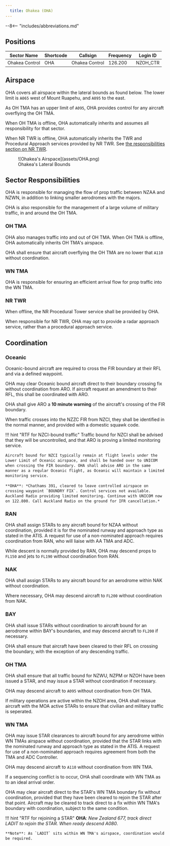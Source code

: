 ```yaml
---
  title: Ohakea (OHA)
---
```


--8<-- "includes/abbreviations.md"


## Positions

| Sector Name    | Shortcode | Callsign       | Frequency | Login ID |
| -------------- | --------- | -------------- | --------- | -------- |
| Ohakea Control | OHA       | Ohakea Control | 126.200   | NZOH_CTR |

## Airspace

OHA covers all airspace within the lateral bounds as found below. The lower limit is `A065` west of Mount Ruapehu, and `A095` to the east.

As OH TMA has an upper limit of `A095`, OHA provides control for any aircraft overflying the OH TMA.

When OH TMA is offline, OHA automatically inherits and assumes all responsibility for that sector.

When NR TWR is offline, OHA automatically inherits the TWR and Procedural Approach services provided by NR TWR. See [the responsibilities section on NR TWR](#nr-twr).

<figure markdown> 
  ![Ohakea's Airspace](assets/OHA.png)
  <figcaption>Ohakea's Lateral Bounds</figcaption>
</figure>

## Sector Responsibilities

OHA is responsible for managing the flow of prop traffic between NZAA and NZWN, in addition to linking smaller aerodromes with the majors. 

OHA is also responsible for the management of a large volume of military traffic, in and around the OH TMA.

### OH TMA

OHA also manages traffic into and out of OH TMA. When OH TMA is offline, OHA automatically inherits OH TMA's airspace. 

OHA shall ensure that aircraft overflying the OH TMA are no lower that `A110` without coordination.

### WN TMA

OHA is responsible for ensuring an efficient arrival flow for prop traffic into the WN TMA. 

### NR TWR

When offline, the NR Procedural Tower service shall be provided by OHA. 

When responsible for NR TWR, OHA may opt to provide a radar approach service, rather than a procedural approach service.

## Coordination

### Oceanic

Oceanic-bound aircraft are required to cross the FIR boundary at their RFL and via a defined waypoint. 

OHA may clear Oceanic bound aircraft direct to their boundary crossing fix without coordination from ARO. If aircraft request an amendment to their RFL, this shall be coordinated with ARO.

OHA shall give ARO a **10 minute warning** of the aircraft's crossing of the FIR boundary.

When traffic crosses into the NZZC FIR from NZCI, they shall be identified in the normal manner, and provided with a domestic squawk code. 

!!! hint "RTF for NZCI-bound traffic"
    Traffic bound for NZCI shall be advised that they will be uncontrolled, and that ARO is proving a limited monitoring service.

    Aircraft bound for NZCI typically remain at flight levels under the Lower Limit of Oceanic airspace, and shall be handed over to UNICOM when crossing the FIR boundary. OHA shall advise ARO in the same manner as a reqular Oceanic flight, as Oceanic will maintain a limited monitoring service.

    **OHA**: *Chathams 391, cleared to leave controlled airspace on crossing waypoint `BOUNDRY FIX`. Control services not available. Auckland Radio providing limited monitoring. Continue with UNICOM now on 122.800. Call Auckland Radio on the ground for IFR cancellation.*

### RAN

OHA shall assign STARs to any aircraft bound for NZAA without coordination, provided it is for the nominated runway and approach type as stated in the ATIS. A request for use of a non-nominated approach requires coordination from RAN, who will liaise with AA TMA and ADC.

While descent is normally provided by RAN, OHA may descend props to `FL150` and jets to `FL190` without coordination from RAN.

### NAK

OHA shall assign STARs to any aircraft bound for an aerodrome within NAK without coordination. 

Where necessary, OHA may descend aircraft to `FL200` without coordination from NAK.

### BAY

OHA shall issue STARs without coordination to aircraft bound for an aerodrome within BAY's boundaries, and may descend aircraft to `FL200` if necessary.

OHA shall ensure that aircraft have been cleared to their RFL on crossing the boundary, with the exception of any descending traffic.

### OH TMA

OHA shall ensure that all traffic bound for NZWU, NZPM or NZOH have been issued a STAR, and may issue a STAR without coordination if necessary.

OHA may descend aircraft to `A095` without coordination from OH TMA.

If military operations are active within the NZOH area, OHA shall reissue aircraft with the MOA active STARs to ensure that civilian and military traffic is seperated. 

### WN TMA

OHA may issue STAR clearances to aircraft bound for any aerodrome within WN TMAs airspace without coordination, provided that the STAR links with the nominated runway and approach type as stated in the ATIS. A request for use of a non-nominated approach requires agreement from both the TMA and ADC Controller.

OHA may descend aircraft to `A110` without coordination from WN TMA.

If a sequencing conflict is to occur, OHA shall coordinate with WN TMA as to an ideal arrival order. 

OHA may clear aircraft direct to the STAR's WN TMA boundary fix without coordination, provided that they have been cleared to rejoin the STAR after that point. Aircraft may be cleared to track direct to a fix within WN TMA's boundary with coordination, subject to the same condition.

!!! hint "RTF for rejoining a STAR"
    **OHA**: *New Zealand 677, track direct LADIT to rejoin the STAR. When ready descend A080*.

    **Note**: As `LADIT` sits within WN TMA's airspace, coordination would be required. 